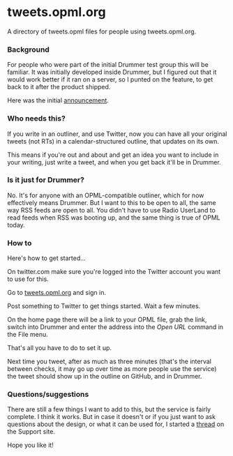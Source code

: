 # tweets.opml.org

A directory of tweets.opml files for people using tweets.opml.org.

### Background

For people who were part of the initial Drummer test group this will be familiar. It was initially developed inside Drummer, but I figured out that it would work better if it ran on a server, so I punted on the feature, to get back to it after the product shipped.

Here was the initial <a href="http://scripting.com/drummer/blog/2021/09/19/164624.html?title=newFeatureTweetsopml">announcement</a>. 

### Who needs this?

If you write in an outliner, and use Twitter, now you can have all your original tweets (not RTs) in a calendar-structured outline, that updates on its own. 

This means if you're out and about and get an idea you want to include in your writing, just write a tweet, and when you get back it'll be in Drummer.

### Is it just for Drummer?

No. It's for anyone with an OPML-compatible outliner, which for now effectively means Drummer. But I want to this to be open to all, the same way RSS feeds are open to all. You didn't have to use Radio UserLand to read feeds when RSS was booting up, and the same thing is true of OPML today.

### How to

Here's how to get started...

On twitter.com make sure you're logged into the Twitter account you want to use for this. 

Go to <a href="http://tweets.opml.org/">tweets.opml.org</a> and sign in. 

Post something to Twitter to get things started. Wait a few minutes. 

On the home page there will be a link to your OPML file, grab the link, switch into Drummer and enter the address into the <i>Open URL</i> command in the File menu.

That's all you have to do to set it up.

Next time you tweet, after as much as three minutes (that's the interval between checks, it may go up over time as more people use the service) the tweet should show up in the outline on GitHub, and in Drummer. 

### Questions/suggestions

There are still a few things I want to add to this, but the service is fairly complete. I think it works. But in case it doesn't or if you just want to ask questions about the design, or what it can be used for, I started a <a href="https://github.com/scripting/drummerSupport/issues/130">thread</a> on the Support site. 

Hope you like it!

